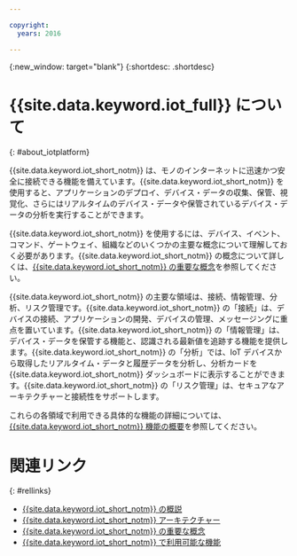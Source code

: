 ```yaml
---

copyright:
  years: 2016

---
```


{:new_window: target="blank"}
{:shortdesc: .shortdesc}

# {{site.data.keyword.iot_full}} について
{: #about_iotplatform}

{{site.data.keyword.iot_short_notm}} は、モノのインターネットに迅速かつ安全に接続できる機能を備えています。{{site.data.keyword.iot_short_notm}} を使用すると、アプリケーションのデプロイ、デバイス・データの収集、保管、視覚化、さらにはリアルタイムのデバイス・データや保管されているデバイス・データの分析を実行することができます。

{{site.data.keyword.iot_short_notm}} を使用するには、デバイス、イベント、コマンド、ゲートウェイ、組織などのいくつかの主要な概念について理解しておく必要があります。{{site.data.keyword.iot_short_notm}} の概念について詳しくは、[{{site.data.keyword.iot_short_notm}} の重要な概念](/iotplatform_overview.html#wwatsoniotplatform_importantconcepts)を参照してください。

{{site.data.keyword.iot_short_notm}} の主要な領域は、接続、情報管理、分析、リスク管理です。{{site.data.keyword.iot_short_notm}} の「接続」は、デバイスの接続、アプリケーションの開発、デバイスの管理、メッセージングに重点を置いています。{{site.data.keyword.iot_short_notm}} の「情報管理」は、デバイス・データを保管する機能と、認識される最新値を追跡する機能を提供します。{{site.data.keyword.iot_short_notm}} の「分析」では、IoT デバイスから取得したリアルタイム・データと履歴データを分析し、分析カードを {{site.data.keyword.iot_short_notm}} ダッシュボードに表示することができます。{{site.data.keyword.iot_short_notm}} の「リスク管理」は、セキュアなアーキテクチャーと接続性をサポートします。

これらの各領域で利用できる具体的な機能の詳細については、[{{site.data.keyword.iot_short_notm}} 機能の概要](/feature_overview.html)を参照してください。

# 関連リンク
{: #rellinks}
* [{{site.data.keyword.iot_short_notm}} の概説](/index.html?pos=2)
* [{{site.data.keyword.iot_short_notm}} アーキテクチャー](/iotplatform_overview.html#watsoniotplatform_architecture)
* [{{site.data.keyword.iot_short_notm}} の重要な概念](/iotplatform_overview.html#watsoniotplatform_importantconcepts)
* [{{site.data.keyword.iot_short_notm}} で利用可能な機能](/feature_overview.html)
